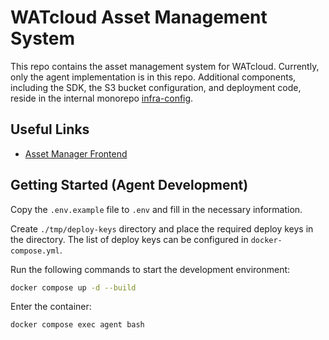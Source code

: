 # WATcloud Asset Management System

This repo contains the asset management system for WATcloud.
Currently, only the agent implementation is in this repo.
Additional components, including the SDK, the S3 bucket configuration, and deployment code, reside in the internal monorepo [infra-config](https://github.com/WATonomous/infra-config).

## Useful Links

- [Asset Manager Frontend](https://cloud.watonomous.ca/docs/utilities/assets)

## Getting Started (Agent Development)

Copy the `.env.example` file to `.env` and fill in the necessary information.

Create `./tmp/deploy-keys` directory and place the required deploy keys in the directory. The list of deploy keys can be configured in `docker-compose.yml`.

Run the following commands to start the development environment:

```bash
docker compose up -d --build
```

Enter the container:

```bash
docker compose exec agent bash
```

